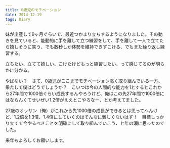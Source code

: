 ```yaml
---
title: 0歳児のモチベーション
date: 2014-12-19
tags: Diary
---
```


妹が出産して9ヶ月ぐらいで、最近つかまり立ちするようになりました。その動きを見ていると、能動的に手を離して立つ練習をして、手を離して一人で立てたら嬉しそうに笑う、でも数秒しか体勢を維持できずこける、でもまた繰り返し練習する。

立ちたい、立てて嬉しい、こけたけどもっと練習したい、って感じてるのが明らかに分かる。

やばない？　さて、0歳児がここまでモチベーション高く取り組んでいる一方、果たして僕はどうでしょうか？　こいつは今の人間的な能力を1とするとこれから27年間で1000倍ぐらい成長するんやろうけど、俺はこの先27年間で1000倍にはならんくてせいぜい1.2倍がええとこやろなー、とか考えてました。

27歳のオッサン（俺）がこれから先1000倍の成長ができるとは思ってへんけど、1.2倍を1.3倍、1.4倍にしていくのはそんなに難しくないはず！　目標しっかり立てて今やるべきことを明確にして取り組んでいこう、と年の瀬に思ったのでした。

来年もよろしくお願いします。
